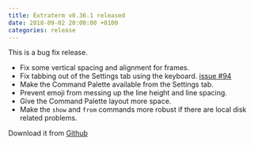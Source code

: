 ```yaml
---
title: Extraterm v0.36.1 released
date: 2018-09-02 20:00:00 +0100
categories: release
---
```


This is a bug fix release.

* Fix some vertical spacing and alignment for frames.
* Fix tabbing out of the Settings tab using the keyboard. [issue #94](https://github.com/sedwards2009/extraterm/issues/94)
* Make the Command Palette available from the Settings tab.
* Prevent emoji from messing up the line height and line spacing.
* Give the Command Palette layout more space.
* Make the `show` and `from` commands more robust if there are local disk related problems.

Download it from [Github](https://github.com/sedwards2009/extraterm/releases/tag/v0.36.1)
